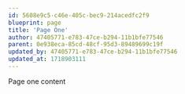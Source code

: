 ```yaml
---
id: 5608e9c5-c46e-405c-bec9-214acedfc2f9
blueprint: page
title: 'Page One'
author: 47405771-e783-47ce-b294-11b1bfe77546
parent: 0e938eca-85cd-48cf-95d3-89489699c19f
updated_by: 47405771-e783-47ce-b294-11b1bfe77546
updated_at: 1718903111
---
```

Page one content